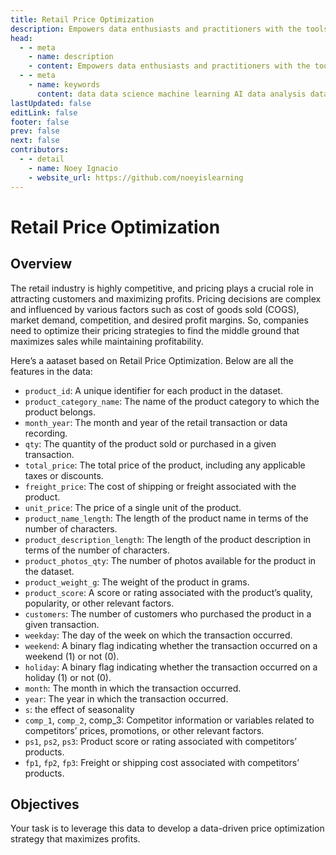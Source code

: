 ```yaml
---
title: Retail Price Optimization
description: Empowers data enthusiasts and practitioners with the tools and knowledge to unlock the potential of data.
head:
  - - meta
    - name: description
    - content: Empowers data enthusiasts and practitioners with the tools and knowledge to unlock the potential of data.
  - - meta
    - name: keywords
      content: data data science machine learning AI data analysis data-driven data enthusiasts data practitioners
lastUpdated: false
editLink: false
footer: false
prev: false
next: false
contributors:
  - - detail
    - name: Noey Ignacio
    - website_url: https://github.com/noeyislearning
---
```


# Retail Price Optimization

<DownloadBadge githubURL=""></DownloadBadge>

## Overview

The retail industry is highly competitive, and pricing plays a crucial role in attracting customers and maximizing profits. Pricing decisions are complex and influenced by various factors such as cost of goods sold (COGS), market demand, competition, and desired profit margins. So, companies need to optimize their pricing strategies to find the middle ground that maximizes sales while maintaining profitability.

Here’s a aataset based on Retail Price Optimization. Below are all the features in the data:

- `product_id`: A unique identifier for each product in the dataset.
- `product_category_name`: The name of the product category to which the product belongs.
- `month_year`: The month and year of the retail transaction or data recording.
- `qty`: The quantity of the product sold or purchased in a given transaction.
- `total_price`: The total price of the product, including any applicable taxes or discounts.
- `freight_price`: The cost of shipping or freight associated with the product.
- `unit_price`: The price of a single unit of the product.
- `product_name_length`: The length of the product name in terms of the number of characters.
- `product_description_length`: The length of the product description in terms of the number of characters.
- `product_photos_qty`: The number of photos available for the product in the dataset.
- `product_weight_g`: The weight of the product in grams.
- `product_score`: A score or rating associated with the product’s quality, popularity, or other relevant factors.
- `customers`: The number of customers who purchased the product in a given transaction.
- `weekday`: The day of the week on which the transaction occurred.
- `weekend`: A binary flag indicating whether the transaction occurred on a weekend (1) or not (0).
- `holiday`: A binary flag indicating whether the transaction occurred on a holiday (1) or not (0).
- `month`: The month in which the transaction occurred.
- `year`: The year in which the transaction occurred.
- `s`: the effect of seasonality
- `comp_1`, `comp_2`, comp_3: Competitor information or variables related to competitors’ prices, promotions, or other relevant factors.
- `ps1`, `ps2`, `ps3`: Product score or rating associated with competitors’ products.
- `fp1`, `fp2`, `fp3`: Freight or shipping cost associated with competitors’ products.

## Objectives

Your task is to leverage this data to develop a data-driven price optimization strategy that maximizes profits.
